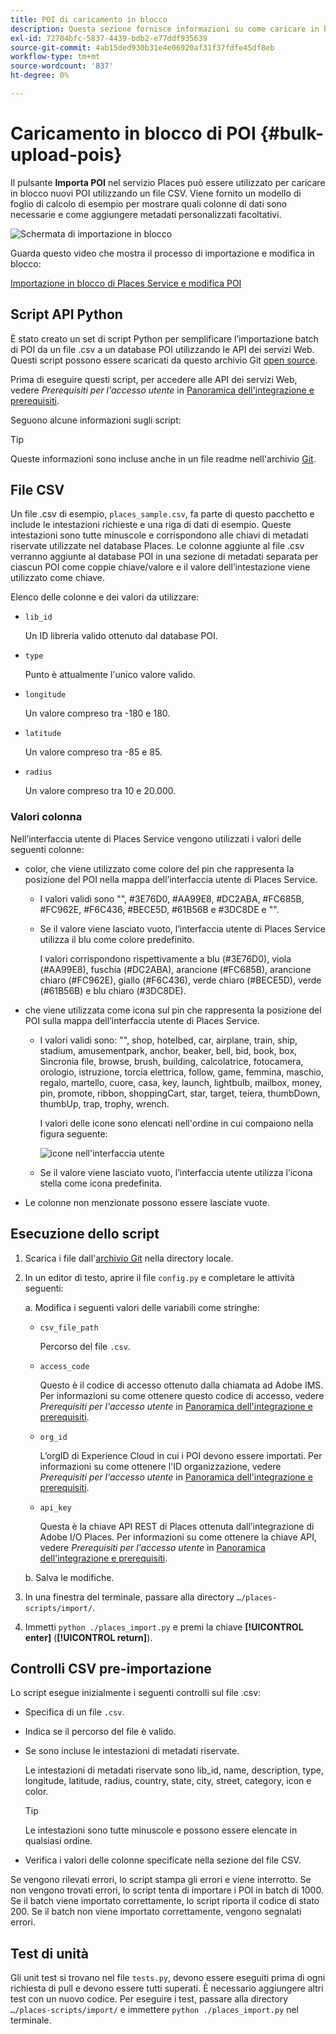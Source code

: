 ```yaml
---
title: POI di caricamento in blocco
description: Questa sezione fornisce informazioni su come caricare in blocco i POI.
exl-id: 72704bfc-5837-4439-bdb2-e77ddf935639
source-git-commit: 4ab15ded930b31e4e06920af31f37fdfe45df8eb
workflow-type: tm+mt
source-wordcount: '837'
ht-degree: 0%

---
```


# Caricamento in blocco di POI {#bulk-upload-pois}

Il pulsante **Importa POI** nel servizio Places può essere utilizzato per caricare in blocco nuovi POI utilizzando un file CSV. Viene fornito un modello di foglio di calcolo di esempio per mostrare quali colonne di dati sono necessarie e come aggiungere metadati personalizzati facoltativi.

![Schermata di importazione in blocco](/help/assets/Bulk-import.png)

Guarda questo video che mostra il processo di importazione e modifica in blocco:

<!--I changed this embed to a link to pass validation. We should not link to youtube videos, so please upload this to MCP-->

[Importazione in blocco di Places Service e modifica POI](https://www.youtube.com/watch?v=75qVtirsXhg)

## Script API Python

È stato creato un set di script Python per semplificare l’importazione batch di POI da un file .csv a un database POI utilizzando le API dei servizi Web. Questi script possono essere scaricati da questo archivio Git [open source](https://github.com/adobe/places-scripts).

Prima di eseguire questi script, per accedere alle API dei servizi Web, vedere *Prerequisiti per l&#39;accesso utente* in [Panoramica dell&#39;integrazione e prerequisiti](/help/web-service-api/adobe-i-o-integration.md).

Seguono alcune informazioni sugli script:

>[!TIP]
>
>Queste informazioni sono incluse anche in un file readme nell&#39;archivio [Git](https://github.com/adobe/places-scripts).

## File CSV

Un file .csv di esempio, `places_sample.csv`, fa parte di questo pacchetto e include le intestazioni richieste e una riga di dati di esempio. Queste intestazioni sono tutte minuscole e corrispondono alle chiavi di metadati riservate utilizzate nel database Places. Le colonne aggiunte al file .csv verranno aggiunte al database POI in una sezione di metadati separata per ciascun POI come coppie chiave/valore e il valore dell’intestazione viene utilizzato come chiave.

Elenco delle colonne e dei valori da utilizzare:

* `lib_id`

  Un ID libreria valido ottenuto dal database POI.

* `type`

  Punto è attualmente l&#39;unico valore valido.

* `longitude`

  Un valore compreso tra -180 e 180.

* `latitude`

  Un valore compreso tra -85 e 85.

* `radius`

  Un valore compreso tra 10 e 20.000.

### Valori colonna

Nell’interfaccia utente di Places Service vengono utilizzati i valori delle seguenti colonne:

* color, che viene utilizzato come colore del pin che rappresenta la posizione del POI nella mappa dell’interfaccia utente di Places Service.
   * I valori validi sono &quot;&quot;, #3E76D0, #AA99E8, #DC2ABA, #FC685B, #FC962E, #F6C436, #BECE5D, #61B56B e #3DC8DE e &quot;&quot;.
   * Se il valore viene lasciato vuoto, l’interfaccia utente di Places Service utilizza il blu come colore predefinito.

     I valori corrispondono rispettivamente a blu (#3E76D0), viola (#AA99E8), fuschia (#DC2ABA), arancione (#FC685B), arancione chiaro (#FC962E), giallo (#F6C436), verde chiaro (#BECE5D), verde (#61B56B) e blu chiaro (#3DC8DE).

* che viene utilizzata come icona sul pin che rappresenta la posizione del POI sulla mappa dell’interfaccia utente di Places Service.

   * I valori validi sono: &quot;&quot;, shop, hotelbed, car, airplane, train, ship, stadium, amusementpark, anchor, beaker, bell, bid, book, box, Sincronia file, browse, brush, building, calcolatrice, fotocamera, orologio, istruzione, torcia elettrica, follow, game, femmina, maschio, regalo, martello, cuore, casa, key, launch, lightbulb, mailbox, money, pin, promote, ribbon, shoppingCart, star, target, teiera, thumbDown, thumbUp, trap, trophy, wrench.

     I valori delle icone sono elencati nell&#39;ordine in cui compaiono nella figura seguente:

     ![icone nell&#39;interfaccia utente](/help/assets/UI_icons.png)

   * Se il valore viene lasciato vuoto, l’interfaccia utente utilizza l’icona stella come icona predefinita.

* Le colonne non menzionate possono essere lasciate vuote.

## Esecuzione dello script

1. Scarica i file dall&#39;[archivio Git](https://github.com/adobe/places-scripts) nella directory locale.
1. In un editor di testo, aprire il file `config.py` e completare le attività seguenti:

   a. Modifica i seguenti valori delle variabili come stringhe:

   * `csv_file_path`

     Percorso del file `.csv`.

   * `access_code`

     Questo è il codice di accesso ottenuto dalla chiamata ad Adobe IMS. Per informazioni su come ottenere questo codice di accesso, vedere *Prerequisiti per l&#39;accesso utente* in [Panoramica dell&#39;integrazione e prerequisiti](/help/web-service-api/adobe-i-o-integration.md).

   * `org_id`

     L’orgID di Experience Cloud in cui i POI devono essere importati. Per informazioni su come ottenere l&#39;ID organizzazione, vedere *Prerequisiti per l&#39;accesso utente* in [Panoramica dell&#39;integrazione e prerequisiti](/help/web-service-api/adobe-i-o-integration.md).

   * `api_key`

     Questa è la chiave API REST di Places ottenuta dall’integrazione di Adobe I/O Places. Per informazioni su come ottenere la chiave API, vedere *Prerequisiti per l&#39;accesso utente* in [Panoramica dell&#39;integrazione e prerequisiti](/help/web-service-api/adobe-i-o-integration.md).

   b. Salva le modifiche.

1. In una finestra del terminale, passare alla directory `…/places-scripts/import/`.
1. Immetti `python ./places_import.py` e premi la chiave **[!UICONTROL enter]** (**[!UICONTROL return]**).


## Controlli CSV pre-importazione

Lo script esegue inizialmente i seguenti controlli sul file .csv:

* Specifica di un file `.csv`.
* Indica se il percorso del file è valido.
* Se sono incluse le intestazioni di metadati riservate.

  Le intestazioni di metadati riservate sono lib_id, name, description, type, longitude, latitude, radius, country, state, city, street, category, icon e color.

  >[!TIP]
  >
  >Le intestazioni sono tutte minuscole e possono essere elencate in qualsiasi ordine.

* Verifica i valori delle colonne specificate nella sezione del file CSV.

Se vengono rilevati errori, lo script stampa gli errori e viene interrotto. Se non vengono trovati errori, lo script tenta di importare i POI in batch di 1000. Se il batch viene importato correttamente, lo script riporta il codice di stato 200. Se il batch non viene importato correttamente, vengono segnalati errori.

## Test di unità

Gli unit test si trovano nel file `tests.py`, devono essere eseguiti prima di ogni richiesta di pull e devono essere tutti superati. È necessario aggiungere altri test con un nuovo codice. Per eseguire i test, passare alla directory `…/places-scripts/import/` e immettere `python ./places_import.py` nel terminale.
